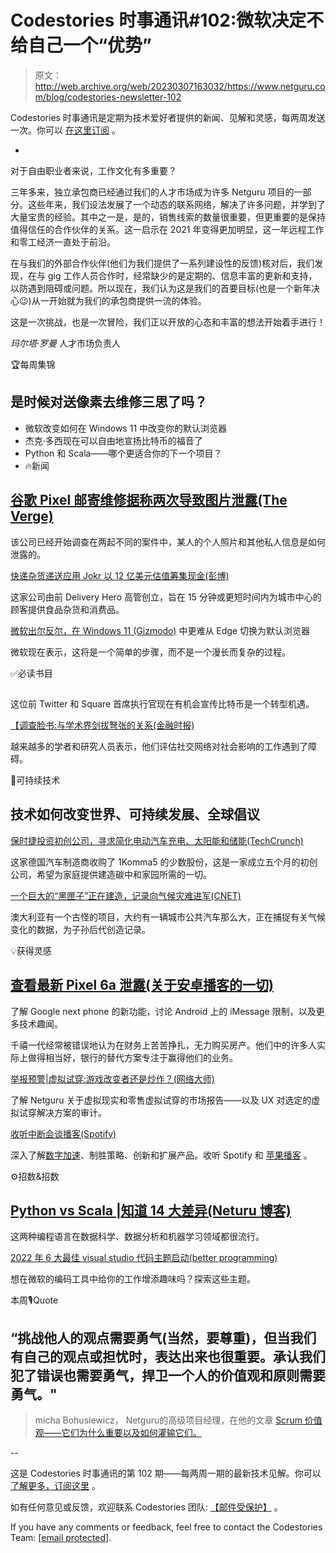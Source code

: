 # Codestories 时事通讯#102:微软决定不给自己一个“优势”

> 原文：<http://web.archive.org/web/20230307163032/https://www.netguru.com/blog/codestories-newsletter-102>

 Codestories 时事通讯是定期为技术爱好者提供的新闻、见解和灵感，每两周发送一次。你可以 [在这里订阅](http://web.archive.org/web/20221201174327/https://www.netguru.com/newsletter/codestories-european-tech-newsletter) 。

-

对于自由职业者来说，工作文化有多重要？

三年多来，独立承包商已经通过我们的人才市场成为许多 Netguru 项目的一部分。这些年来，我们设法发展了一个动态的联系网络，解决了许多问题，并学到了大量宝贵的经验。其中之一是，是的，销售线索的数量很重要，但更重要的是保持值得信任的合作伙伴的关系。这一启示在 2021 年变得更加明显，这一年远程工作和零工经济一直处于前沿。

在与我们的外部合作伙伴(他们为我们提供了一系列建设性的反馈)核对后，我们发现，在与 gig 工作人员合作时，经常缺少的是定期的、信息丰富的更新和支持，以防遇到阻碍或问题。所以现在，我们认为这是我们的首要目标(也是一个新年决心😉)从一开始就为我们的承包商提供一流的体验。

这是一次挑战，也是一次冒险，我们正以开放的心态和丰富的想法开始着手进行！

*玛尔塔·罗曼* 人才市场负责人

🏆每周集锦

## 是时候对送像素去维修三思了吗？

*   微软改变如何在 Windows 11 中改变你的默认浏览器
*   杰克·多西现在可以自由地宣扬比特币的福音了
*   Python 和 Scala——哪个更适合你的下一个项目？
*   🔥新闻

## [谷歌 Pixel 邮寄维修据称两次导致图片泄露(The Verge)](http://web.archive.org/web/20221201174327/https://www.theverge.com/2021/12/4/22817758/broken-google-pixel-phone-privacy-leak)

该公司已经开始调查在两起不同的案件中，某人的个人照片和其他私人信息是如何泄露的。

[快递杂货递送应用 Jokr 以 12 亿美元估值筹集现金(彭博)](http://web.archive.org/web/20221201174327/https://www.bloomberg.com/news/articles/2021-12-02/rapid-grocery-startup-jokr-raises-cash-at-1-2-billion-valuation)

这家公司由前 Delivery Hero 高管创立，旨在 15 分钟或更短时间内为城市中心的顾客提供食品杂货和消费品。

[微软出尔反尔，在 Windows 11 (Gizmodo)](http://web.archive.org/web/20221201174327/https://gizmodo.com/microsoft-relents-makes-it-easier-to-switch-your-defau-1848157220) 中更难从 Edge 切换为默认浏览器

微软现在表示，这将是一个简单的步骤，而不是一个漫长而复杂的过程。

✅必读书目

## [](http://web.archive.org/web/20221201174327/https://techcrunch.com/2021/12/05/jack-dorsey-dials-in-on-his-dream-job-bitcoin-missionary/)

这位前 Twitter 和 Square 首席执行官现在有机会宣传比特币是一个转型机遇。

[【调查脸书:与学术界剑拔弩张的关系(金融时报)](http://web.archive.org/web/20221201174327/https://www.ft.com/content/1f409239-9e4a-4988-b6fa-cad4dbe7c344)

越来越多的学者和研究人员表示，他们评估社交网络对社会影响的工作遇到了障碍。

🌱可持续技术

## 技术如何改变世界、可持续发展、全球倡议

[保时捷投资初创公司，寻求简化电动汽车充电、太阳能和储能(TechCrunch)](http://web.archive.org/web/20221201174327/https://techcrunch.com/2021/12/02/porsche-invests-startup-carbon-neutral-home/)

这家德国汽车制造商收购了 1Komma5 的少数股份，这是一家成立五个月的初创公司，希望为家庭提供建造碳中和家园所需的一切。

[一个巨大的“黑匣子”正在建造，记录向气候灾难进军(CNET)](http://web.archive.org/web/20221201174327/https://www.cnet.com/news/earth-is-getting-a-black-box-to-record-humanitys-every-step-toward-catastrophe/)

澳大利亚有一个古怪的项目，大约有一辆城市公共汽车那么大，正在捕捉有关气候变化的数据，为子孙后代创造记录。

💡获得灵感

## [查看最新 Pixel 6a 泄露(关于安卓播客的一切)](http://web.archive.org/web/20221201174327/https://twit.tv/shows/all-about-android/episodes/552)

了解 Google next phone 的新功能，讨论 Android 上的 iMessage 限制，以及更多技术趣闻。

[](http://web.archive.org/web/20221201174327/https://sifted.eu/articles/podcast-neobank-fintech-millennial-millionaires/)

千禧一代经常被错误地认为在财务上苦苦挣扎，无力购买房产。他们中的许多人实际上做得相当好，银行的替代方案专注于赢得他们的业务。

[举报预警|虚拟试穿:游戏改变者还是炒作？(网络大师)](/web/20221201174327/https://www.netguru.com/virtual-try-on-report)

了解 Netguru 关于虚拟现实和零售虚拟试穿的市场报告——以及 UX 对选定的虚拟试穿解决方案的审计。

[收听中断会谈播客(Spotify)](http://web.archive.org/web/20221201174327/https://open.spotify.com/show/2iO9xqXbJUV3Cpoci5xAWW)

深入了解[数字加速](/web/20221201174327/https://www.netguru.com/services/digital-acceleration)、制胜策略、创新和扩展产品。收听 Spotify 和 [苹果播客](http://web.archive.org/web/20221201174327/https://podcasts.apple.com/pl/podcast/disruption-talks-by-netguru/id1586464669) 。

⚙招数&招数 

## [Python vs Scala |知道 14 大差异(Neturu 博客)](http://web.archive.org/web/20221201174327/https://www.netguru.com/blog/python-versus-scala)

这两种编程语言在数据科学、数据分析和机器学习领域都很流行。

[2022 年 6 大最佳 visual studio 代码主题启动(better programming)](http://web.archive.org/web/20221201174327/https://betterprogramming.pub/the-6-best-visual-studio-code-themes-to-start-into-2022-1b1c7b8b60dc)

想在微软的编码工具中给你的工作增添趣味吗？探索这些主题。

本周🎙️Quote

## “挑战他人的观点需要勇气(当然，要尊重)，但当我们有自己的观点或担忧时，表达出来也很重要。承认我们犯了错误也需要勇气，捍卫一个人的价值观和原则需要勇气。"

> micha Bohusiewicz， Netguru的高级项目经理，在他的文章 [Scrum 价值观——它们为什么重要以及如何灌输它们。](http://web.archive.org/web/20221201174327/https://www.netguru.com/blog/scrum-values)

--

这是 Codestories 时事通讯的第 102 期——每两周一期的最新技术见解。你可以 [了解更多，订阅这里](/web/20221201174327/https://www.netguru.com/newsletter/codestories-tech-newsletter) 。

如有任何意见或反馈，欢迎联系 Codestories 团队: [【邮件受保护】](http://web.archive.org/web/20221201174327/https://www.netguru.com/cdn-cgi/l/email-protection#94f7fbf0f1e7e0fbe6fdf1e7b9e0f1f5f9d4faf1e0f3e1e6e1baf7fbf9) 。

If you have any comments or feedback, feel free to contact the Codestories Team: [[email protected]](http://web.archive.org/web/20221201174327/https://www.netguru.com/cdn-cgi/l/email-protection#94f7fbf0f1e7e0fbe6fdf1e7b9e0f1f5f9d4faf1e0f3e1e6e1baf7fbf9).